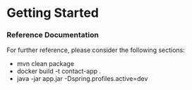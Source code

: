 # Getting Started

### Reference Documentation
For further reference, please consider the following sections:

* mvn clean package
* docker build -t contact-app .
* java -jar app.jar -Dspring.profiles.active=dev